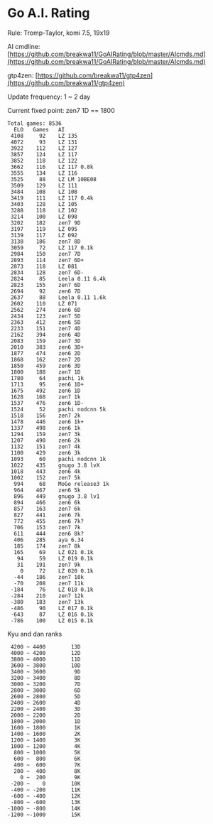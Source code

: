 # Go A.I. Rating

Rule: Tromp-Taylor, komi 7.5, 19x19

AI cmdline: [https://github.com/breakwa11/GoAIRating/blob/master/AIcmds.md](https://github.com/breakwa11/GoAIRating/blob/master/AIcmds.md)

gtp4zen: [https://github.com/breakwa11/gtp4zen](https://github.com/breakwa11/gtp4zen)

Update frequency: 1 ~ 2 day

Current fixed point: zen7 1D == 1800

    Total games: 8536
      ELO	Games	AI
     4108	  92	LZ 135
     4072	  93	LZ 131
     3922	 112	LZ 127
     3857	 124	LZ 117
     3852	 118	LZ 122
     3662	 116	LZ 117 0.8k
     3555	 134	LZ 116
     3525	  88	LZ LM 10BE08
     3509	 129	LZ 111
     3484	 108	LZ 108
     3419	 111	LZ 117 0.4k
     3403	 128	LZ 105
     3288	 118	LZ 102
     3214	 100	LZ 098
     3202	 182	zen7 9D
     3197	 119	LZ 095
     3139	 117	LZ 092
     3138	 186	zen7 8D
     3059	  72	LZ 117 0.1k
     2984	 150	zen7 7D
     2893	 114	zen7 6D+
     2873	 118	LZ 081
     2834	 128	zen7 6D-
     2824	  85	Leela 0.11 6.4k
     2823	 155	zen7 6D
     2694	  92	zen6 7D
     2637	  88	Leela 0.11 1.6k
     2602	 110	LZ 071
     2562	 274	zen6 6D
     2434	 123	zen7 5D
     2363	 412	zen6 5D
     2233	 151	zen7 4D
     2162	 394	zen6 4D
     2083	 159	zen7 3D
     2010	 383	zen6 3D+
     1877	 474	zen6 2D
     1868	 162	zen7 2D
     1850	 459	zen6 3D
     1800	 188	zen7 1D
     1780	  64	pachi 1k
     1713	  95	zen6 1D+
     1675	 492	zen6 1D
     1628	 168	zen7 1k
     1537	 476	zen6 1D-
     1524	  52	pachi nodcnn 5k
     1518	 156	zen7 2k
     1478	 446	zen6 1k+
     1337	 498	zen6 1k
     1294	 159	zen7 3k
     1207	 490	zen6 2k
     1132	 151	zen7 4k
     1100	 429	zen6 3k
     1093	  60	pachi nodcnn 1k
     1022	 435	gnugo 3.8 lvX
     1018	 443	zen6 4k
     1002	 152	zen7 5k
      994	  68	MoGo release3 1k
      964	 467	zen6 5k
      896	 449	gnugo 3.8 lv1
      894	 466	zen6 6k
      857	 163	zen7 6k
      827	 441	zen6 7k
      772	 455	zen6 7k?
      706	 153	zen7 7k
      611	 444	zen6 8k?
      406	 285	aya 6.34
      185	 174	zen7 8k
      165	  69	LZ 021 0.1k
       94	  59	LZ 019 0.1k
       31	 191	zen7 9k
        0	  72	LZ 020 0.1k
      -44	 186	zen7 10k
      -70	 208	zen7 11k
     -184	  76	LZ 018 0.1k
     -284	 210	zen7 12k
     -380	 183	zen7 13k
     -486	  90	LZ 017 0.1k
     -643	  87	LZ 016 0.1k
     -786	 100	LZ 015 0.1k

Kyu and dan ranks

     4200 ~ 4400		13D
     4000 ~ 4200		12D
     3800 ~ 4000		11D
     3600 ~ 3800		10D
     3400 ~ 3600		 9D
     3200 ~ 3400		 8D
     3000 ~ 3200		 7D
     2800 ~ 3000		 6D
     2600 ~ 2800		 5D
     2400 ~ 2600		 4D
     2200 ~ 2400		 3D
     2000 ~ 2200		 2D
     1800 ~ 2000		 1D
     1600 ~ 1800		 1K
     1400 ~ 1600		 2K
     1200 ~ 1400		 3K
     1000 ~ 1200		 4K
      800 ~ 1000		 5K
      600 ~  800		 6K
      400 ~  600		 7K
      200 ~  400		 8K
        0 ~  200		 9K
     -200 ~    0		10K
     -400 ~ -200		11K
     -600 ~ -400		12K
     -800 ~ -600		13K
    -1000 ~ -800		14K
    -1200 ~-1000		15K
